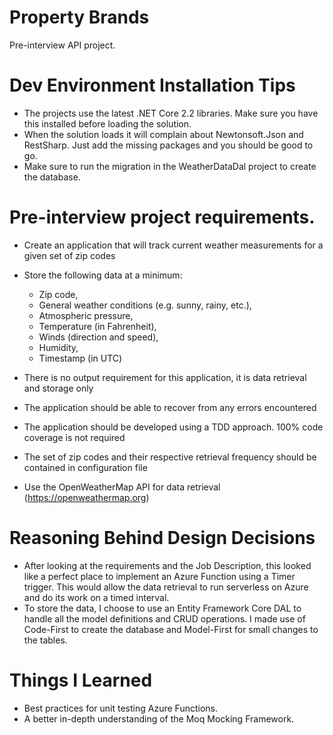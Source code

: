 # Property Brands
Pre-interview API project.

# Dev Environment Installation Tips
- The projects use the latest .NET Core 2.2 libraries. Make sure you have this installed before loading the solution.
- When the solution loads it will complain about Newtonsoft.Json and RestSharp. Just add the missing packages and you should be good to go.
- Make sure to run the migration in the WeatherDataDal project to create the database.

# Pre-interview project requirements.
- Create an application that will track current weather measurements for a given set of zip codes
- Store the following data at a minimum:
  - Zip code,
  - General weather conditions (e.g. sunny, rainy, etc.),
  - Atmospheric pressure,
  - Temperature (in Fahrenheit),
  - Winds (direction and speed),
  - Humidity,
  - Timestamp (in UTC)

- There is no output requirement for this application, it is data retrieval and storage only
- The application should be able to recover from any errors encountered
- The application should be developed using a TDD approach. 100% code coverage is not required
- The set of zip codes and their respective retrieval frequency should be contained in configuration file
- Use the OpenWeatherMap API for data retrieval (https://openweathermap.org)

# Reasoning Behind Design Decisions
- After looking at the requirements and the Job Description, this looked like a perfect place to implement an Azure Function using a Timer trigger. This would allow the data retrieval to run serverless on Azure and do its work on a timed interval.
- To store the data, I choose to use an Entity Framework Core DAL to handle all the model definitions and CRUD operations. I made use of Code-First to create the database and Model-First for small changes to the tables.

# Things I Learned
- Best practices for unit testing Azure Functions.
- A better in-depth understanding of the Moq Mocking Framework.
